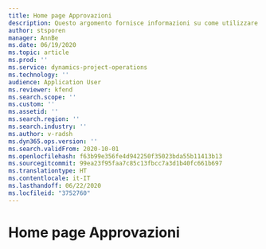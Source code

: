 ```yaml
---
title: Home page Approvazioni
description: Questo argomento fornisce informazioni su come utilizzare le approvazioni in Project Operations.
author: stsporen
manager: AnnBe
ms.date: 06/19/2020
ms.topic: article
ms.prod: ''
ms.service: dynamics-project-operations
ms.technology: ''
audience: Application User
ms.reviewer: kfend
ms.search.scope: ''
ms.custom: ''
ms.assetid: ''
ms.search.region: ''
ms.search.industry: ''
ms.author: v-radsh
ms.dyn365.ops.version: ''
ms.search.validFrom: 2020-10-01
ms.openlocfilehash: f63b99e356fe4d942250f35023bda55b11413b13
ms.sourcegitcommit: 99ea23f95faa7c85c13fbcc7a3d1b40fc661b697
ms.translationtype: HT
ms.contentlocale: it-IT
ms.lasthandoff: 06/22/2020
ms.locfileid: "3752760"
---
```

# <a name="approvals-home-page"></a>Home page Approvazioni

